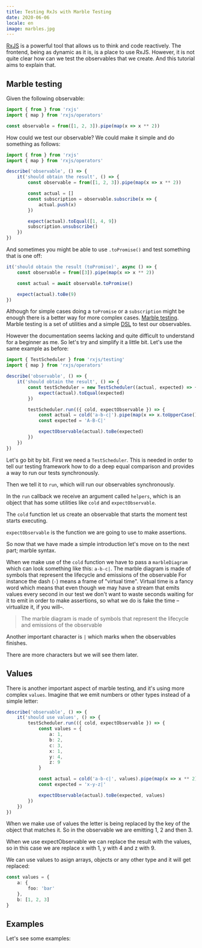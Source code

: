 ```yaml
---
title: Testing RxJs with Marble Testing
date: 2020-06-06
locale: en
image: marbles.jpg
---
```


[RxJS](https://rxjs-dev.firebaseapp.com/) is a powerful tool that allows us to think and code reactively. The frontend, being as dynamic as it is, is a place to use RxJS. However, it is not quite clear how can we test the observables that we create. And this tutorial aims to explain that.

## Marble testing

Given the following observable:

```typescript
import { from } from 'rxjs'
import { map } from 'rxjs/operators'

const observable = from([1, 2, 3]).pipe(map(x => x ** 2))
```

How could we test our observable? We could make it simple and do something as follows:

```typescript
import { from } from 'rxjs'
import { map } from 'rxjs/operators'

describe('observable', () => {
    it('should obtain the result', () => {
        const observable = from([1, 2, 3]).pipe(map(x => x ** 2))

        const actual = []
        const subscription = observable.subscribe(x => {
            actual.push(x)
        })

        expect(actual).toEqual([1, 4, 9])
        subscription.unsubscribe()
    })
})
```

And sometimes you might be able to use `.toPromise()` and test something that is one off:

```typescript
it('should obtain the result (toPromise)', async () => {
    const observable = from([3]).pipe(map(x => x ** 2))

    const actual = await observable.toPromise()

    expect(actual).toBe(9)
})
```

Although for simple cases doing a `toPromise` or a `subscription` might be enough there is a better way for more complex cases. [Marble testing](https://github.com/ReactiveX/rxjs/blob/master/docs_app/content/guide/testing/marble-testing.md). Marble testing is a set of utilities and a simple [DSL](https://en.wikipedia.org/wiki/Domain-specific_language) to test our observables.

However the documentation seems lacking and quite difficult to understand for a beginner as me. So let's try and simplify it a little bit. Let's use the same example as before:

```typescript
import { TestScheduler } from 'rxjs/testing'
import { map } from 'rxjs/operators'

describe('observable', () => {
    it('should obtain the result', () => {
        const testScheduler = new TestScheduler((actual, expected) => {
            expect(actual).toEqual(expected)
        })

        testScheduler.run(({ cold, expectObservable }) => {
            const actual = cold('a-b-c|').pipe(map(x => x.toUpperCase()))
            const expected = 'A-B-C|'

            expectObservable(actual).toBe(expected)
        })
    })
})
```

Let's go bit by bit. First we need a `TestScheduler`. This is needed in order to tell our testing framework how to do a deep equal comparison and provides a way to run our tests synchronously.

Then we tell it to `run`, which will run our observables synchronously.

In the `run` callback we receive an argument called `helpers`, which is an object that has some utilities like `cold` and `expectObservable`.

The `cold` function let us create an observable that starts the moment test starts executing.

`expectObservable` is the function we are going to use to make assertions.

So now that we have made a simple introduction let's move on to the next part; marble syntax.

When we make use of the `cold` function we have to pass a `marbleDiagram` which can look something like this: `a-b-c|`. The marble diagram is made of symbols that represent the lifecycle and emissions of the observable For instance the dash (`-`) means a frame of "virtual time". Virtual time is a fancy word which means that even though we may have a stream that emits values every second in our test we don't want to waste seconds waiting for it to emit in order to make assertions, so what we do is fake the time –virtualize it, if you will–.

> The marble diagram is made of symbols that represent the lifecycle and emissions of the observable

Another important character is `|` which marks when the observables finishes.

There are more characters but we will see them later.

## Values

There is another important aspect of marble testing, and it's using more complex `values`. Imagine that we emit numbers or other types instead of a simple letter:

```typescript
describe('observable', () => {
    it('should use values', () => {
        testScheduler.run(({ cold, expectObservable }) => {
            const values = {
                a: 1,
                b: 2,
                c: 3,
                x: 1,
                y: 4,
                z: 9
            }

            const actual = cold('a-b-c|', values).pipe(map(x => x ** 2))
            const expected = 'x-y-z|'

            expectObservable(actual).toBe(expected, values)
        })
    })
})
```

When we make use of values the letter is being replaced by the key of the object that matches it. So in the observable we are emitting 1, 2 and then 3.

When we use expectObservable we can replace the result with the values, so in this case we are replace x with 1, y with 4 and z with 9.

We can use values to asign arrays, objects or any other type and it will get replaced:

```typescript
const values = {
    a: {
        foo: 'bar'
    },
    b: [1, 2, 3]
}
```

## Examples

Let's see some examples:

```typescript

```
